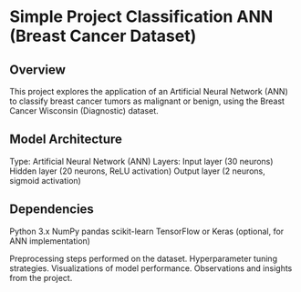 # Simple Project Classification ANN (Breast Cancer Dataset)

## Overview

This project explores the application of an Artificial Neural Network (ANN) to classify breast cancer tumors as malignant or benign, using the Breast Cancer Wisconsin (Diagnostic) dataset.

## Model Architecture

Type: Artificial Neural Network (ANN)
Layers:
Input layer (30 neurons)
Hidden layer (20 neurons, ReLU activation)
Output layer (2 neurons, sigmoid activation)
## Dependencies

Python 3.x
NumPy
pandas
scikit-learn
TensorFlow or Keras (optional, for ANN implementation)

Preprocessing steps performed on the dataset.
Hyperparameter tuning strategies.
Visualizations of model performance.
Observations and insights from the project.
